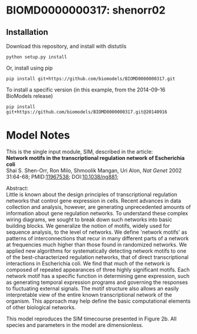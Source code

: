 # BIOMD0000000317: shenorr02

## Installation

Download this repository, and install with distutils

`python setup.py install`

Or, install using pip

`pip install git+https://github.com/biomodels/BIOMD0000000317.git`

To install a specific version (in this example, from the 2014-09-16 BioModels release)

`pip install git+https://github.com/biomodels/BIOMD0000000317.git@20140916`


# Model Notes


This is the single input module, SIM, described in the article:  
**Network motifs in the transcriptional regulation network of Escherichia coli**   
Shai S. Shen-Orr, Ron Milo, Shmoolik Mangan, Uri Alon, _Nat Genet_ 2002
31:64-68; PMID:[11967538](http://www.ncbi.nlm.nih.gov/pubmed/11967538);
DOI:[10.1038/ng881](http://dx.doi.org/10.1038/ng881);

Abstract:  
Little is known about the design principles of transcriptional regulation
networks that control gene expression in cells. Recent advances in data
collection and analysis, however, are generating unprecedented amounts of
information about gene regulation networks. To understand these complex wiring
diagrams, we sought to break down such networks into basic building blocks. We
generalize the notion of motifs, widely used for sequence analysis, to the
level of networks. We define 'network motifs' as patterns of interconnections
that recur in many different parts of a network at frequencies much higher
than those found in randomized networks. We applied new algorithms for
systematically detecting network motifs to one of the best-characterized
regulation networks, that of direct transcriptional interactions in
Escherichia coli. We find that much of the network is composed of repeated
appearances of three highly significant motifs. Each network motif has a
specific function in determining gene expression, such as generating temporal
expression programs and governing the responses to fluctuating external
signals. The motif structure also allows an easily interpretable view of the
entire known transcriptional network of the organism. This approach may help
define the basic computational elements of other biological networks.

This model reproduces the SIM timecourse presented in Figure 2b. All species
and parameters in the model are dimensionless.


